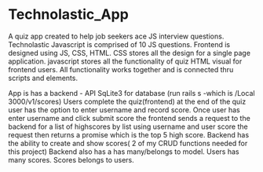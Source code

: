 # Technolastic_App

A quiz app created to help job seekers ace JS interview questions. 
Technolastic Javascript is comprised of 10 JS questions. 
Frontend is designed using JS, CSS, HTML.
  CSS stores all the design for a single page application.
  javascript stores all the functionality of quiz
  HTML visual for frontend users. 
  All functionality works together and is connected thru scripts and elements. 
  
App is has a backend - API SqLite3 for database (run rails s -which is /Local 3000/v1/scores)
  Users complete the quiz(frontend) at the end of the quiz user has the option to enter username and record score. 
  Once user has enter username and click submit score the frontend sends a request to the backend for a list of highscores by list using username and user score
 the request then returns a promise which is the top 5 high score. 
 Backend has the ability to create and show scores( 2 of my CRUD functions needed for this project)
 Backend also has a has many/belongs to model. Users has many scores. Scores belongs to users.
